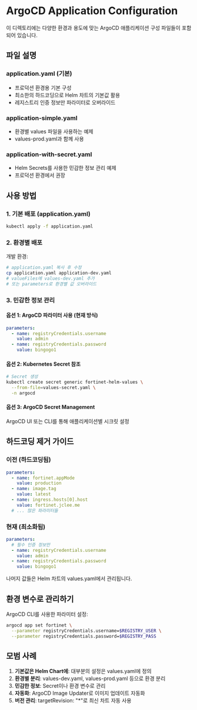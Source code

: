 # ArgoCD Application Configuration

이 디렉토리에는 다양한 환경과 용도에 맞는 ArgoCD 애플리케이션 구성 파일들이 포함되어 있습니다.

## 파일 설명

### application.yaml (기본)
- 프로덕션 환경용 기본 구성
- 최소한의 하드코딩으로 Helm 차트의 기본값 활용
- 레지스트리 인증 정보만 파라미터로 오버라이드

### application-simple.yaml
- 환경별 values 파일을 사용하는 예제
- values-prod.yaml과 함께 사용

### application-with-secret.yaml
- Helm Secrets를 사용한 민감한 정보 관리 예제
- 프로덕션 환경에서 권장

## 사용 방법

### 1. 기본 배포 (application.yaml)
```bash
kubectl apply -f application.yaml
```

### 2. 환경별 배포
개발 환경:
```bash
# application.yaml 복사 후 수정
cp application.yaml application-dev.yaml
# valueFiles에 values-dev.yaml 추가
# 또는 parameters로 환경별 값 오버라이드
```

### 3. 민감한 정보 관리

#### 옵션 1: ArgoCD 파라미터 사용 (현재 방식)
```yaml
parameters:
  - name: registryCredentials.username
    value: admin
  - name: registryCredentials.password
    value: bingogo1
```

#### 옵션 2: Kubernetes Secret 참조
```bash
# Secret 생성
kubectl create secret generic fortinet-helm-values \
  --from-file=values-secret.yaml \
  -n argocd
```

#### 옵션 3: ArgoCD Secret Management
ArgoCD UI 또는 CLI를 통해 애플리케이션별 시크릿 설정

## 하드코딩 제거 가이드

### 이전 (하드코딩됨)
```yaml
parameters:
  - name: fortinet.appMode
    value: production
  - name: image.tag
    value: latest
  - name: ingress.hosts[0].host
    value: fortinet.jclee.me
  # ... 많은 파라미터들
```

### 현재 (최소화됨)
```yaml
parameters:
  # 필수 인증 정보만
  - name: registryCredentials.username
    value: admin
  - name: registryCredentials.password
    value: bingogo1
```

나머지 값들은 Helm 차트의 values.yaml에서 관리됩니다.

## 환경 변수로 관리하기

ArgoCD CLI를 사용한 파라미터 설정:
```bash
argocd app set fortinet \
  --parameter registryCredentials.username=$REGISTRY_USER \
  --parameter registryCredentials.password=$REGISTRY_PASS
```

## 모범 사례

1. **기본값은 Helm Chart에**: 대부분의 설정은 values.yaml에 정의
2. **환경별 분리**: values-dev.yaml, values-prod.yaml 등으로 환경 분리
3. **민감한 정보**: Secret이나 환경 변수로 관리
4. **자동화**: ArgoCD Image Updater로 이미지 업데이트 자동화
5. **버전 관리**: targetRevision: "*"로 최신 차트 자동 사용